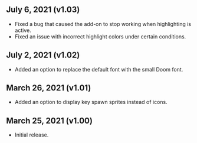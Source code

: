 ## July 6, 2021 (v1.03)
- Fixed a bug that caused the add-on to stop working when highlighting is active.
- Fixed an issue with incorrect highlight colors under certain conditions.

## July 2, 2021 (v1.02)
- Added an option to replace the default font with the small Doom font.

## March 26, 2021 (v1.01)
- Added an option to display key spawn sprites instead of icons.

## March 25, 2021 (v1.00)
- Initial release.